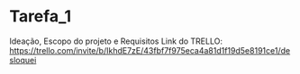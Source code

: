 # Tarefa_1
Ideação, Escopo do projeto e Requisitos
Link do TRELLO: https://trello.com/invite/b/IkhdE7zE/43fbf7f975eca4a81d1f19d5e8191ce1/desloquei
